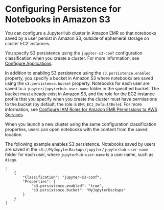 # Configuring Persistence for Notebooks in Amazon S3<a name="emr-jupyterhub-s3"></a>

You can configure a JupyterHub cluster in Amazon EMR so that notebooks saved by a user persist in Amazon S3, outside of ephemeral storage on cluster EC2 instances\.

You specify S3 persistence using the `jupyter-s3-conf` configuration classification when you create a cluster\. For more information, see [Configure Applications](emr-configure-apps.md)\.

In addition to enabling S3 persistence using the `s3.persistence.enabled` property, you specify a bucket in Amazon S3 where notebooks are saved using the `s3.persistence.bucket` property\. Notebooks for each user are saved to a `jupyter/jupyterhub-user-name` folder in the specified bucket\. The bucket must already exist in Amazon S3, and the role for the EC2 instance profile that you specify when you create the cluster must have permissions to the bucket \(by default, the role is `EMR_EC2_DefaultRole`\)\. For more information, see [Configure IAM Roles for Amazon EMR Permissions to AWS Services](https://docs.aws.amazon.com/emr/latest/ManagementGuide/emr-iam-roles.html)\.

When you launch a new cluster using the same configuration classification properties, users can open notebooks with the content from the saved location\.

The following example enables S3 persistence\. Notebooks saved by users are saved in the `s3://MyJupyterBackups/jupyter/jupyterhub-user-name` folder for each user, where `jupyterhub-user-name` is a user name, such as `diego`\.

```
[
    {
        "Classification": "jupyter-s3-conf",
        "Properties": {
            "s3.persistence.enabled": "true",
            "s3.persistence.bucket": "MyJupyterBackups"
        }
    }
]
```